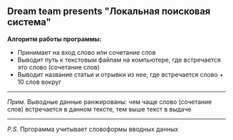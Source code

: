 ## Dream team presents "Локальная поисковая система"
**Алгоритм работы программы:**
* Принимает на вход слово или сочетание слов
* Выводит путь к текстовым файлам на компьютере, где встречается это слово (сочетание слов)
* Выводит название статьи и отрывки из нее, где встречается слово + 10 слов вокруг
***
*Прим.* Выводные данные ранжированы: чем чаще слово (сочетание слов) встречается в данном тексте, тем выше текст в выдаче
***
*P.S.* Пргорамма учитывает словоформы вводных данных
